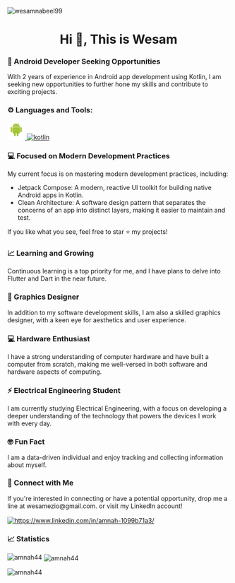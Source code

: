 <p align="left"> <img src="https://komarev.com/ghpvc/?username=wesamnabeel99&label=Profile%20views&color=0e75b6&style=flat" alt="wesamnabeel99" /> </p>

<h1 align="center">Hi 👋, This is Wesam</h1>
<h3>📱 Android Developer Seeking Opportunities</h3>
With 2 years of experience in Android app development using Kotlin, I am seeking new opportunities to further hone my skills and contribute to exciting projects.

<h3 align="left">⚙️ Languages and Tools:</h3>
<p align="left"> <a href="https://developer.android.com" target="_blank" rel="noreferrer"> <img src="https://raw.githubusercontent.com/devicons/devicon/master/icons/android/android-original-wordmark.svg" alt="android" width="40" height="40"/> </a>
<a href="https://kotlinlang.org" target="_blank" rel="noreferrer"> <img src="https://www.vectorlogo.zone/logos/kotlinlang/kotlinlang-icon.svg" alt="kotlin" width="40" height="40"/> </a>
</p>

<h3>💻 Focused on Modern Development Practices</h3>
My current focus is on mastering modern development practices, including:

- Jetpack Compose: A modern, reactive UI toolkit for building native Android apps in Kotlin.
- Clean Architecture: A software design pattern that separates the concerns of an app into distinct layers, making it easier to maintain and test.

If you like what you see, feel free to star ⭐ my projects!


<h3>📈 Learning and Growing</h3>
Continuous learning is a top priority for me, and I have plans to delve into Flutter and Dart in the near future.


<h3>🎨 Graphics Designer</h3>
In addition to my software development skills, I am also a skilled graphics designer, with a keen eye for aesthetics and user experience.

<h3>💻 Hardware Enthusiast</h3>
I have a strong understanding of computer hardware and have built a computer from scratch, making me well-versed in both software and hardware aspects of computing.

<h3>⚡ Electrical Engineering Student</h3>
I am currently studying Electrical Engineering, with a focus on developing a deeper understanding of the technology that powers the devices I work with every day.

<h3>🤓 Fun Fact</h3>
I am a data-driven individual and enjoy tracking and collecting information about myself.

<h3>📧 Connect with Me</h3>
If you're interested in connecting or have a potential opportunity, drop me a line at wesamezio@gmail.com. or visit my LinkedIn account!




<p align="left">
<a href="https://www.linkedin.com/in/wesamnabeel99/" target="blank"><img align="center" src="https://raw.githubusercontent.com/rahuldkjain/github-profile-readme-generator/master/src/images/icons/Social/linked-in-alt.svg" alt="https://www.linkedin.com/in/amnah-1099b71a3/" height="30" width="40" /></a>
</p>


<h3>📈 Statistics </h3>

<p><img align="left" src="https://github-readme-stats.vercel.app/api/top-langs?username=wesamnabeel99&show_icons=true&locale=en&layout=compact" alt="amnah44" /></p>

<p>&nbsp;<img align="center" src="https://github-readme-stats.vercel.app/api?username=wesamnabeel99&show_icons=true&locale=en" alt="amnah44" /></p>

<p><img align="center" src="https://github-readme-streak-stats.herokuapp.com/?user=wesamnabeel99&" alt="amnah44" /></p>
